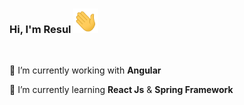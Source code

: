  ### Hi, I'm Resul <img src="https://raw.githubusercontent.com/ABSphreak/ABSphreak/master/gifs/Hi.gif" width="40px" />
 
<br />

🔭 I’m currently working with **Angular**

🌱 I’m currently learning  **React Js** & **Spring Framework** 

<br />







